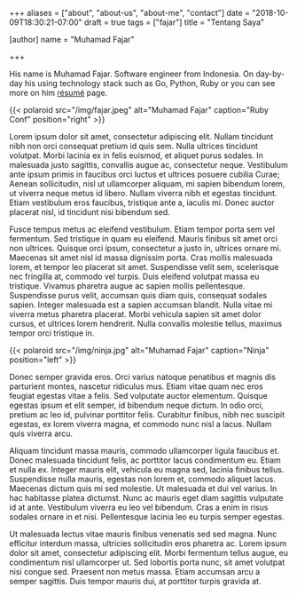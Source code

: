 +++
aliases = ["about", "about-us", "about-me", "contact"]
date = "2018-10-09T18:30:21-07:00"
draft = true
tags = ["fajar"]
title = "Tentang Saya"

[author]
  name = "Muhamad Fajar"

+++

His name is Muhamad Fajar. Software engineer from Indonesia. On day-by-day his using technology stack such as Go, Python, Ruby or you can see more on him [résumé](/resume) page.

{{< polaroid src="/img/fajar.jpeg" alt="Muhamad Fajar" caption="Ruby Conf" position="right" >}}

Lorem ipsum dolor sit amet, consectetur adipiscing elit. Nullam tincidunt nibh non orci consequat pretium id quis sem. Nulla ultrices tincidunt volutpat. Morbi lacinia ex in felis euismod, et aliquet purus sodales. In malesuada justo sagittis, convallis augue ac, consectetur neque. Vestibulum ante ipsum primis in faucibus orci luctus et ultrices posuere cubilia Curae; Aenean sollicitudin, nisl ut ullamcorper aliquam, mi sapien bibendum lorem, ut viverra neque metus id libero. Nullam viverra nibh et egestas tincidunt. Etiam vestibulum eros faucibus, tristique ante a, iaculis mi. Donec auctor placerat nisl, id tincidunt nisi bibendum sed.

Fusce tempus metus ac eleifend vestibulum. Etiam tempor porta sem vel fermentum. Sed tristique in quam eu eleifend. Mauris finibus sit amet orci non ultrices. Quisque orci ipsum, consectetur a justo in, ultrices ornare mi. Maecenas sit amet nisl id massa dignissim porta. Cras mollis malesuada lorem, et tempor leo placerat sit amet. Suspendisse velit sem, scelerisque nec fringilla at, commodo vel turpis. Duis eleifend volutpat massa eu tristique. Vivamus pharetra augue ac sapien mollis pellentesque. Suspendisse purus velit, accumsan quis diam quis, consequat sodales sapien. Integer malesuada est a sapien accumsan blandit. Nulla vitae mi viverra metus pharetra placerat. Morbi vehicula sapien sit amet dolor cursus, et ultrices lorem hendrerit. Nulla convallis molestie tellus, maximus tempor orci tristique in.

{{< polaroid src="/img/ninja.jpg" alt="Muhamad Fajar" caption="Ninja" position="left" >}}

Donec semper gravida eros. Orci varius natoque penatibus et magnis dis parturient montes, nascetur ridiculus mus. Etiam vitae quam nec eros feugiat egestas vitae a felis. Sed vulputate auctor elementum. Quisque egestas ipsum et elit semper, id bibendum neque dictum. In odio orci, pretium ac leo id, pulvinar porttitor felis. Curabitur finibus, nibh nec suscipit egestas, ex lorem viverra magna, et commodo nunc nisl a lacus. Nullam quis viverra arcu.

Aliquam tincidunt massa mauris, commodo ullamcorper ligula faucibus et. Donec malesuada tincidunt felis, ac porttitor lacus condimentum eu. Etiam et nulla ex. Integer mauris elit, vehicula eu magna sed, lacinia finibus tellus. Suspendisse nulla mauris, egestas non lorem et, commodo aliquet lacus. Maecenas dictum quis mi sed molestie. Ut malesuada et dui vel varius. In hac habitasse platea dictumst. Nunc ac mauris eget diam sagittis vulputate id at ante. Vestibulum viverra eu leo vel bibendum. Cras a enim in risus sodales ornare in et nisi. Pellentesque lacinia leo eu turpis semper egestas.

Ut malesuada lectus vitae mauris finibus venenatis sed sed magna. Nunc efficitur interdum massa, ultricies sollicitudin eros pharetra ac. Lorem ipsum dolor sit amet, consectetur adipiscing elit. Morbi fermentum tellus augue, eu condimentum nisl ullamcorper ut. Sed lobortis porta nunc, sit amet volutpat nisi congue sed. Praesent non metus massa. Etiam accumsan arcu a semper sagittis. Duis tempor mauris dui, at porttitor turpis gravida at.
